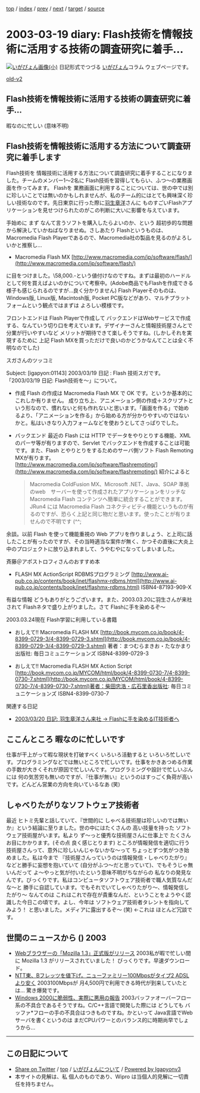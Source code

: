 [top](../index.html) 
 / [index](index.html) 
 / [prev](ig030312.html) 
 / [next](ig030320.html) 
 / [target](https://igapyon.github.io/diary/2003/ig030319.html) 
 / [source](https://github.com/igapyon/diary/blob/master/2003/ig030319.src.md) 

2003-03-19 diary: Flash技術を情報技術に活用する技術の調査研究に着手…
=====================================================================================================
[![いがぴょん画像(小)](https://igapyon.github.io/diary/images/iga200306s.jpg "いがぴょん")](https://igapyon.github.io/diary/memo/memoigapyon.html) 日記形式でつづる [いがぴょん](https://igapyon.github.io/diary/memo/memoigapyon.html)コラム ウェブページです。

[old-v2](ig030319-orig.html)

## Flash技術を情報技術に活用する技術の調査研究に着手…

暇なのに忙しい (意味不明)


## Flash技術を情報技術に活用する方法について調査研究に着手します

Flash技術を 情報技術に活用する方法について調査研究に着手することになりました。チームのメンバー1～2名に
Flash技術を習得してもらい、ふつ～の業務画面を作ってみます。
Flashを 業務画面に利用することについては、世の中では別に珍しいことでは無いのかもしれませんが、私のチーム的にはとても興味深く珍しい技術なのです。先日東京に行った際に[羽生章洋](http://d.hatena.ne.jp/habuakihiro/)さんに ものすごいFlashアプリケーションを見せつけられたのがこの判断に大いに影響を与えています。

手始めに まず なんて言うソフトを購入したらよいのか、という 超初歩的な問題から解決していかねばなりませぬ。さしあたり
Flashというものは、Macromedia Flash Playerであるので、Macromedia社の製品を見るのがよろしいかと推察し…

* Macromedia Flash MX
  [http://www.macromedia.com/jp/software/flash/](http://www.macromedia.com/jp/software/flash/)

に目をつけました。\58,000.-という値付けなのですね。まずは最初のハードルとして何を買えばよいのかについて考察中。(Adobe商品でもFlashを作成できる様子も感じられるのですが…良く分かりません)
Flash Playerそのものは、Windows版, Linux版, Macintosh版, Pocket PC版などがあり、マルチプラットフォームという観点ではまずは よろしい模様です。

フロントエンドは Flash Playerで作成して バックエンドはWebサービスで作成する、なんていう切り口を考えています。デザイナーさんと情報技術屋さんとで分業が行いやすいなど メリットが期待できて楽しそうですね。(しかしそれを実現するために 上記 Flash MXを買っただけで良いのかどうかなんてことは全く不明なのでした)

スガさんのツッコミ

Subject:  [igapyon:01143] 2003/03/19 日記 : Flash 技術スガです。「2003/03/19 日記: Flash技術を～」について。

* 作成
  Flash の作成は Macromedia Flash MX で OK です。というか基本的にこれしか有りません。
  成り立ち上、アニメーション側の作成＋スクリプトという形なので、慣れないと何も作れないと思います。「画面を作る」で始めるより、「アニメーションを作る」から始める方が分かりやすいのではないかと。私はいきなり入力フォームなどを使おうとしてさっぱりでした。
  
* バックエンド
  最近の Flash には HTTP でデータをやりとりする機能、XML のパーサ等が有りますので、Servlet
  でバックエンドを作成することは可能です。また、Flash とやりとりをするためのサーバ側ソフト
  Flash Remoting MXが有ります。
  [http://www.macromedia.com/jp/software/flashremoting/](http://www.macromedia.com/jp/software/flashremoting/)
  紹介によると
  > Macromedia ColdFusion MX、Microsoft .NET、Java、SOAP 準拠のweb　サーバーを使って作成されたアプリケーションをリッチな
  Macromedia Flash コンテンツへ簡単に統合することができます。
  JRun4 には Macromedia Flash コネクティビティ機能というものが有るのですが、恐らく上記と同じ物だと思います。使ったことが有りませんので不明です
  (^^;

余談。以前 Flash を使って機能重視の Web アプリを作りましょう、と上司に話したことが有ったのですが、その当時適当な案件が無く、かつその直後に大炎上中のプロジェクトに放り込まれまして、うやむやになってしまいました。

斉藤＠アポストロフィさんのおすすめ本

* FLASH MX ActionScript RDBMSプログラミング
  [http://www.ai-pub.co.jp/contents/book/inet/flashmx-rdbms.html](http://www.ai-pub.co.jp/contents/book/inet/flashmx-rdbms.html)
  ISBN4-87193-909-X

有益な情報 どうもありがとうございます。また、2003.03.20に羽生さんが来社されて Flashネタで盛り上がりました。さて Flashに手を染めるぞ～

2003.03.24現在 Flash学習に利用している書籍

* おしえて!! Macromedia FLASH MX
  [http://book.mycom.co.jp/book/4-8399-0729-3/4-8399-0729-3.shtml](http://book.mycom.co.jp/book/4-8399-0729-3/4-8399-0729-3.shtml)
  著者：まつむらまきお・たなかまり
  出版社: 毎日コミュニケーションズ
  ISBN4-8399-0729-3
  
* おしえて!! Macromedia FLASH MX Action Script
  [http://book.mycom.co.jp/MYCOM/html/book/4-8399-0730-7/4-8399-0730-7.shtml](http://book.mycom.co.jp/MYCOM/html/book/4-8399-0730-7/4-8399-0730-7.shtml)著者：柴田忠浩・広石里香出版社: 毎日コミュニケーションズ
  ISBN4-8399-0730-7

関連する日記

* [2003/03/20 日記: 羽生章洋さん来社 → Flashに手を染めるIT技術者へ](ig030320.html)

## ここんところ 暇なのに忙しいです

仕事が干上がって暇な現状を打破すべく いろいろ活動すると いろいろ忙しいです。プログラミングなどでは無いところで忙しいです。仕事をかきあつめる作業の手数が大きくそれが原因で忙しいんです。プログラミングや設計で忙しいぶんには 何の気苦労も無いのですが、『仕事が無い』というのはすっごく負荷が高いです。どんどん営業の方向を向いているなあ (笑)

## しゃべりたがりなソフトウェア技術者

最近 ヒトミ先輩と話していて、『世間的に しゃべる技術屋は珍しいのでは無いか』という結論に至りました。世の中にはたくさんの 高い技量を持った ソフトウェア技術屋がいます。私より ず～っと優秀な技術屋さんに仕事上で たくさん お目にかかります。(その点 良く感じとります) ところが情報発信を適切に行う技術屋さんって、意外に珍しいんじゃないかな～って ちょっとずつ気がつき始めました。私は今まで  『技術屋さんっていうのは情報発信・しゃべりたがり』などと勝手に妄想を抱いていて
(自分がふつ～だと思っていて)、でもそうじゃ無いんだって よ～やっと気が付いたという意味不明がちながらの 私なりの発見なんです。びっくりです。私はコンピュータソフトウェア技術者で職人気質なんだな～と 勝手に自認しています。でもそれでいてしゃべりたがり～、情報発信したがり～ なんてのは これはこれで存在が貴重なんだ、ということをようやく認識した今日この頃です。よし、今年は ソフトウェア技術者タレントを指向してみよう！ と思いました。メディアに露出するぞ～
(笑) ←これは ほとんど冗談です。

## 世間のニュースから () 2003

* [Webブラウザーの「Mozilla 1.3」正式版がリリース](http://internet.watch.impress.co.jp/www/article/2003/0314/mozilla.htm)  2003私が暇で忙しい間に Mozilla 1.3 がリリースされていました！ びっくりです。早速ダウンロード。
* [NTT東、Bフレッツを値下げ。ニューファミリー100Mbpsがタイプ2 ADSLより安く](http://www.zdnet.co.jp/broadband/0303/18/lp07.html)  2003100Mbpsが 月4,500円で利用できる時代が到来していたとは… 驚き爆発です。
* [Windows 2000に脆弱性、実際に悪用の報告](http://www.zdnet.co.jp/news/0303/18/nebt_18.html)  2003バッファオーバーフロー系の不具合であるそうですね。C/C++言語で開発した際には どうしても バッファ*フローの手の不具合はつきものですね。かといって Java言語でWebサーバを書くというのは まだCPUパワーとのバランス的に時期尚早でしょうから…


----------------------------------------------------------------------------------------------------

## この日記について

* [Share on Twitter](https://twitter.com/intent/tweet?hashtags=igapyon%2Cdiary%2C%E3%81%84%E3%81%8C%E3%81%B4%E3%82%87%E3%82%93&text=Flash%E6%8A%80%E8%A1%93%E3%82%92%E6%83%85%E5%A0%B1%E6%8A%80%E8%A1%93%E3%81%AB%E6%B4%BB%E7%94%A8%E3%81%99%E3%82%8B%E6%8A%80%E8%A1%93%E3%81%AE%E8%AA%BF%E6%9F%BB%E7%A0%94%E7%A9%B6%E3%81%AB%E7%9D%80%E6%89%8B%E2%80%A6&url=https%3A%2F%2Figapyon.github.io%2Fdiary%2F2003%2Fig030319.html) / [top](../index.html) / [いがぴょんについて](https://igapyon.github.io/diary/memo/memoigapyon.html) / [Powered by Igapyonv3](https://github.com/igapyon/igapyonv3)
* 本サイトの見解は、私 個人のものであり、Wipro は当個人的見解に一切責任を持ちません。 
